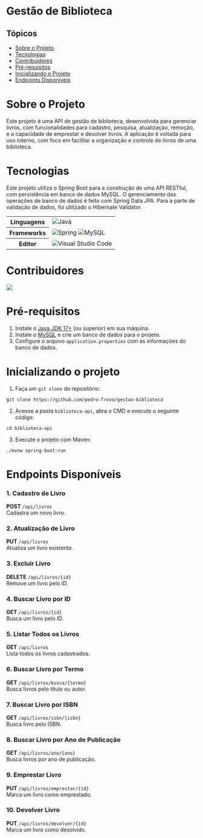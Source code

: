 <h1>Gestão de Biblioteca</h1>

## Tópicos

- [Sobre o Projeto](#sobre-o-projeto)
- [Tecnologias](#tecnologias)
- [Contribuidores](#contribuidores)
- [Pré-requisitos](#pré-requisitos)
- [Inicializando o Projeto](#inicializando-o-projeto)
- [Endpoints Disponíveis](#endpoints-disponíveis)

# Sobre o Projeto
Este projeto é uma API de gestão de biblioteca, desenvolvida para gerenciar livros, com funcionalidades para cadastro, pesquisa, atualização, remoção, e a capacidade de emprestar e devolver livros. A aplicação é voltada para uso interno, com foco em facilitar a organização e controle de livros de uma biblioteca.

# Tecnologias
Este projeto utiliza o Spring Boot para a construção de uma API RESTful, com persistência em banco de dados MySQL. O gerenciamento das operações de banco de dados é feito com Spring Data JPA. Para a parte de validação de dados, foi utilizado o Hibernate Validator.
<table align="center">
    <tr>
        <th>
            Linguagens
        </th>
        <td>
            <img alt="Java" src="https://img.shields.io/badge/java-%23ED8B00.svg?style=for-the-badge&logo=java&logoColor=white"/>
        </td>
    </tr>
    <tr>
        <th>
            Frameworks
        </th>
        <td>
            <img alt="Spring" src="https://img.shields.io/badge/spring-%236DB33F.svg?style=for-the-badge&logo=spring&logoColor=white"/>
            <img alt="MySQL" src="https://img.shields.io/badge/mysql-4479A1.svg?style=for-the-badge&logo=mysql&logoColor=white">
        </td>
    </tr>
    <tr>
        <th>
            Editor
        </th>
        <td>
            <img alt="Visual Studio Code" src="https://img.shields.io/badge/Visual%20Studio%20Code-0078d7.svg?style=for-the-badge&logo=visual-studio-code&logoColor=white"/>
        </td>
    </tr>
</table>


# Contribuidores
<a href="https://github.com/pedro-Trovo/gestao-biblioteca/graphs/contributors"> <img src="https://contrib.rocks/image?repo=pedro-Trovo/gestao-biblioteca" /> </a>

# Pré-requisitos
1. Instale o [Java JDK 17+](https://www.oracle.com/java/technologies/javase/jdk17-archive-downloads.html) (ou superior) em sua máquina.
2. Instale o [MySQL](https://dev.mysql.com/downloads/mysql/) e crie um banco de dados para o projeto.
3. Configure o arquivo `application.properties` com as informações do banco de dados.

# Inicializando o projeto
1. Faça um `git clone` do repositório:
```console
git clone https://github.com/pedro-Trovo/gestao-biblioteca
```
2. Acesse a pasta `biblioteca-api`, abra o CMD e execute o seguinte código:
```console
cd biblioteca-api
```
3. Execute o projeto com Maven:
```console
./mvnw spring-boot:run
```
# Endpoints Disponíveis

### 1. Cadastro de Livro
**POST** `/api/livros`  
Cadastra um novo livro.

### 2. Atualização de Livro
**PUT** `/api/livros`  
Atualiza um livro existente.

### 3. Excluir Livro
**DELETE** `/api/livros/{id}`  
Remove um livro pelo ID.

### 4. Buscar Livro por ID
**GET** `/api/livros/{id}`  
Busca um livro pelo ID.

### 5. Listar Todos os Livros
**GET** `/api/livros`  
Lista todos os livros cadastrados.

### 6. Buscar Livro por Termo
**GET** `/api/livros/busca/{termo}`  
Busca livros pelo título ou autor.

### 7. Buscar Livro por ISBN
**GET** `/api/livros/isbn/{isbn}`  
Busca livro pelo ISBN.

### 8. Buscar Livro por Ano de Publicação
**GET** `/api/livros/ano/{ano}`  
Busca livros por ano de publicação.

### 9. Emprestar Livro
**PUT** `/api/livros/emprestar/{id}`  
Marca um livro como emprestado.

### 10. Devolver Livro
**PUT** `/api/livros/devolver/{id}`  
Marca um livro como devolvido.

